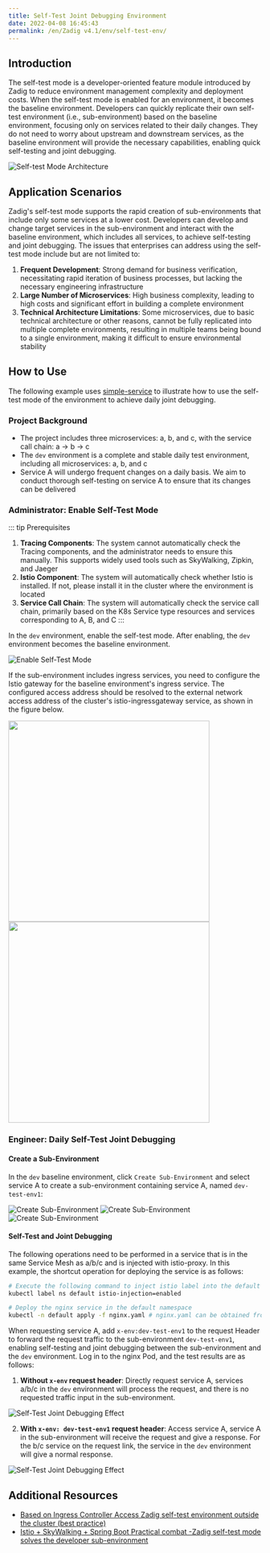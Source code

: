 ```yaml
---
title: Self-Test Joint Debugging Environment
date: 2022-04-08 16:45:43
permalink: /en/Zadig v4.1/env/self-test-env/
---
```


## Introduction

The self-test mode is a developer-oriented feature module introduced by Zadig to reduce environment management complexity and deployment costs. When the self-test mode is enabled for an environment, it becomes the baseline environment. Developers can quickly replicate their own self-test environment (i.e., sub-environment) based on the baseline environment, focusing only on services related to their daily changes. They do not need to worry about upstream and downstream services, as the baseline environment will provide the necessary capabilities, enabling quick self-testing and joint debugging.

![Self-test Mode Architecture](../../../../_images/self_test_env_overview.png)

## Application Scenarios

Zadig's self-test mode supports the rapid creation of sub-environments that include only some services at a lower cost. Developers can develop and change target services in the sub-environment and interact with the baseline environment, which includes all services, to achieve self-testing and joint debugging. The issues that enterprises can address using the self-test mode include but are not limited to:

1. **Frequent Development**: Strong demand for business verification, necessitating rapid iteration of business processes, but lacking the necessary engineering infrastructure
2. **Large Number of Microservices**: High business complexity, leading to high costs and significant effort in building a complete environment
3. **Technical Architecture Limitations**: Some microservices, due to basic technical architecture or other reasons, cannot be fully replicated into multiple complete environments, resulting in multiple teams being bound to a single environment, making it difficult to ensure environmental stability

## How to Use

The following example uses [simple-service](https://github.com/koderover/zadig/tree/main/examples/simple-service/) to illustrate how to use the self-test mode of the environment to achieve daily joint debugging.

### Project Background

- The project includes three microservices: a, b, and c, with the service call chain: a → b → c
- The `dev` environment is a complete and stable daily test environment, including all microservices: a, b, and c
- Service A will undergo frequent changes on a daily basis. We aim to conduct thorough self-testing on service A to ensure that its changes can be delivered

### Administrator: Enable Self-Test Mode

::: tip Prerequisites
1. **Tracing Components**: The system cannot automatically check the Tracing components, and the administrator needs to ensure this manually. This supports widely used tools such as SkyWalking, Zipkin, and Jaeger
2. **Istio Component**: The system will automatically check whether Istio is installed. If not, please install it in the cluster where the environment is located
3. **Service Call Chain**: The system will automatically check the service call chain, primarily based on the K8s Service type resources and services corresponding to A, B, and C
:::

In the `dev` environment, enable the self-test mode. After enabling, the `dev` environment becomes the baseline environment.

![Enable Self-Test Mode](../../../../_images/set_self_test_env.png)

If the sub-environment includes ingress services, you need to configure the Istio gateway for the baseline environment's ingress service. The configured access address should be resolved to the external network access address of the cluster's istio-ingressgateway service, as shown in the figure below.

<img src="../../../../_images/set_self_test_env_1.png" width="400">
<img src="../../../../_images/set_self_test_env_2.png" width="400">

### Engineer: Daily Self-Test Joint Debugging

#### Create a Sub-Environment

In the `dev` baseline environment, click `Create Sub-Environment` and select service A to create a sub-environment containing service A, named `dev-test-env1`:

![Create Sub-Environment](../../../../_images/create_vice_env.png)
![Create Sub-Environment](../../../../_images/create_vice_env_1.png)
![Create Sub-Environment](../../../../_images/create_vice_env_2.png)

#### Self-Test and Joint Debugging

The following operations need to be performed in a service that is in the same Service Mesh as a/b/c and is injected with istio-proxy. In this example, the shortcut operation for deploying the service is as follows:

```bash
# Execute the following command to inject istio label into the default namespace
kubectl label ns default istio-injection=enabled

# Deploy the nginx service in the default namespace
kubectl -n default apply -f nginx.yaml # nginx.yaml can be obtained from the project source code
```

When requesting service A, add `x-env:dev-test-env1` to the request Header to forward the request traffic to the sub-environment `dev-test-env1`, enabling self-testing and joint debugging between the sub-environment and the `dev` environment. Log in to the nginx Pod, and the test results are as follows:

1. **Without `x-env` request header**: Directly request service A, services a/b/c in the `dev` environment will process the request, and there is no requested traffic input in the sub-environment.

![Self-Test Joint Debugging Effect](../../../../_images/self_test_env_effect_1.png)

2. **With `x-env: dev-test-env1` request header**: Access service A, service A in the sub-environment will receive the request and give a response. For the b/c service on the request link, the service in the `dev` environment will give a normal response.

![Self-Test Joint Debugging Effect](../../../../_images/self_test_env_effect_2.png)

## Additional Resources

- [Based on Ingress Controller Access Zadig self-test environment outside the cluster (best practice)](https://mp.weixin.qq.com/s?__biz=Mzg4NDY0NTMyNw==&amp;mid=2247487693&amp;idx=1&amp;sn=1661317c3684bb156a47f506085fd19b&amp;chksm=cfb45c6df8c3d57bf83c179714483ed4ec86f1b6c939ca4d53d2f0933ea3aeba24d025fd7a38&amp;scene=178&amp;cur_album_id=2315406414233927682#rd)
- [Istio + SkyWalking + Spring Boot Practical combat -Zadig self-test mode solves the developer sub-environment](https://mp.weixin.qq.com/s?__biz=Mzg4NDY0NTMyNw==&amp;mid=2247487102&amp;idx=1&amp;sn=02753293fe98989625947f9b7786f3da&amp;chksm=cfb442def8c3cbc89d59c4a659926889f365f6876acaca73a7d7f6c0fe88c135ef84e433f4b9&amp;scene=178&amp;cur_album_id=2315406414233927682#rd)